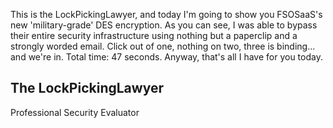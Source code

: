 This is the LockPickingLawyer, and today I'm going to show you FSOSaaS's new 'military-grade' DES encryption. As you can see, I was able to bypass their entire security infrastructure using nothing but a paperclip and a strongly worded email. Click out of one, nothing on two, three is binding... and we're in. Total time: 47 seconds. Anyway, that's all I have for you today.

## The LockPickingLawyer
Professional Security Evaluator